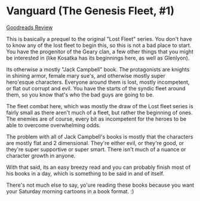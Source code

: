 # Vanguard (The Genesis Fleet, #1)
[Goodreads Review](https://www.goodreads.com/review/show/6421865203)

This is basically a prequel to the original "Lost Fleet" series.  You don't have to know any of the lost fleet to begin this, so this is not a bad place to start.  You have the progenitor of the Geary clan, a few other things that you might be interested in (like Kosatka has its beginnings here, as well as Glenlyon).  

Its otherwise a mostly "Jack Campbell" book.  The protagonists are knights in shining armor, female mary sue's, and otherwise mostly super hero'esque characters.  Everyone around them is lost, mostly incompetent, or flat out corrupt and evil.  You have the starts of the syndic fleet around them, so you know that's who the bad guys are going to be.

The fleet combat here, which was mostly the draw of the Lost fleet series is fairly small as there aren't much of a fleet, but rather the beginning of ones. The enemies are of course, every bit as incompetent for the heroes to be able to overcome overwhelming odds.

The problem with all of Jack Campbell's books is mostly that the characters are mostly flat and 2 dimensional. They're either evil, or they're good, or they're super supportive or super smart.  There isn't much of a nuance or character growth in anyone.  

With that said, its an easy breezy read and you can probably finish most of his books in a day, which is something to be said in and of itself.

There's not much else to say, yo'ure reading these books because you want your Saturday morning cartoons in a book format. :)